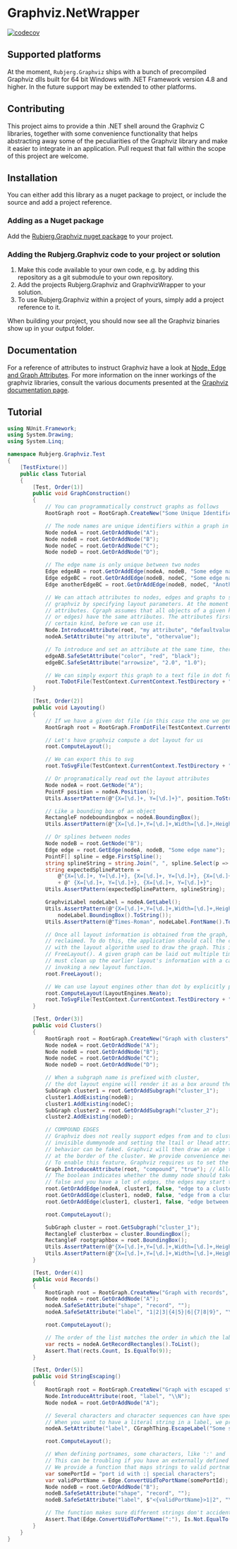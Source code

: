 Graphviz.NetWrapper
===================

[![codecov](https://codecov.io/gh/Rubjerg/Graphviz.NetWrapper/branch/master/graph/badge.svg)](https://codecov.io/gh/Rubjerg/Graphviz.NetWrapper)

## Supported platforms

At the moment, `Rubjerg.Graphviz` ships with a bunch of precompiled Graphviz dlls built for
64 bit Windows with .NET Framework version 4.8 and higher.
In the future support may be extended to other platforms.

## Contributing

This project aims to provide a thin .NET shell around the Graphviz C libraries,
together with some convenience functionality that helps abstracting away some
of the peculiarities of the Graphviz library and make it easier to integrate in
an application.
Pull request that fall within the scope of this project are welcome.

## Installation

You can either add this library as a nuget package to project, or include the source and add a
project reference.

### Adding as a Nuget package

Add the [Rubjerg.Graphviz nuget package](https://www.nuget.org/packages/Rubjerg.Graphviz/) to
your project.

### Adding the Rubjerg.Graphviz code to your project or solution
1. Make this code available to your own code, e.g. by adding this repository as a git submodule to your own repository.
2. Add the projects Rubjerg.Graphviz and GraphvizWrapper to your solution.
3. To use Rubjerg.Graphviz within a project of yours, simply add a project reference to it.

When building your project, you should now see all the Graphviz binaries show up in your output
folder.

## Documentation

For a reference of attributes to instruct Graphviz have a look at
[Node, Edge and Graph Attributes](https://graphviz.gitlab.io/_pages/doc/info/attrs.html).
For more information on the inner workings of the graphviz libraries, consult the various
documents presented at the [Graphviz documentation page](https://graphviz.org/documentation/).

## Tutorial

```cs
using NUnit.Framework;
using System.Drawing;
using System.Linq;

namespace Rubjerg.Graphviz.Test
{
    [TestFixture()]
    public class Tutorial
    {
        [Test, Order(1)]
        public void GraphConstruction()
        {
            // You can programmatically construct graphs as follows
            RootGraph root = RootGraph.CreateNew("Some Unique Identifier", GraphType.Directed);

            // The node names are unique identifiers within a graph in Graphviz
            Node nodeA = root.GetOrAddNode("A");
            Node nodeB = root.GetOrAddNode("B");
            Node nodeC = root.GetOrAddNode("C");
            Node nodeD = root.GetOrAddNode("D");

            // The edge name is only unique between two nodes
            Edge edgeAB = root.GetOrAddEdge(nodeA, nodeB, "Some edge name");
            Edge edgeBC = root.GetOrAddEdge(nodeB, nodeC, "Some edge name");
            Edge anotherEdgeBC = root.GetOrAddEdge(nodeB, nodeC, "Another edge name");

            // We can attach attributes to nodes, edges and graphs to store information and instruct
            // graphviz by specifying layout parameters. At the moment we only support string
            // attributes. Cgraph assumes that all objects of a given kind (graphs/subgraphs, nodes,
            // or edges) have the same attributes. The attributes first have to be introduced for a
            // certain kind, before we can use it.
            Node.IntroduceAttribute(root, "my attribute", "defaultvalue");
            nodeA.SetAttribute("my attribute", "othervalue");

            // To introduce and set an attribute at the same time, there are convenience wrappers
            edgeAB.SafeSetAttribute("color", "red", "black");
            edgeBC.SafeSetAttribute("arrowsize", "2.0", "1.0");

            // We can simply export this graph to a text file in dot format
            root.ToDotFile(TestContext.CurrentContext.TestDirectory + "/out.dot");
        }

        [Test, Order(2)]
        public void Layouting()
        {
            // If we have a given dot file (in this case the one we generated above), we can also read it back in
            RootGraph root = RootGraph.FromDotFile(TestContext.CurrentContext.TestDirectory + "/out.dot");

            // Let's have graphviz compute a dot layout for us
            root.ComputeLayout();

            // We can export this to svg
            root.ToSvgFile(TestContext.CurrentContext.TestDirectory + "/dot_out.svg");

            // Or programatically read out the layout attributes
            Node nodeA = root.GetNode("A");
            PointF position = nodeA.Position();
            Utils.AssertPattern(@"{X=[\d.]+, Y=[\d.]+}", position.ToString());

            // Like a bounding box of an object
            RectangleF nodeboundingbox = nodeA.BoundingBox();
            Utils.AssertPattern(@"{X=[\d.]+,Y=[\d.]+,Width=[\d.]+,Height=[\d.]+}", nodeboundingbox.ToString());

            // Or splines between nodes
            Node nodeB = root.GetNode("B");
            Edge edge = root.GetEdge(nodeA, nodeB, "Some edge name");
            PointF[] spline = edge.FirstSpline();
            string splineString = string.Join(", ", spline.Select(p => p.ToString()));
            string expectedSplinePattern =
                @"{X=[\d.]+, Y=[\d.]+}, {X=[\d.]+, Y=[\d.]+}, {X=[\d.]+, Y=[\d.]+},"
                + @" {X=[\d.]+, Y=[\d.]+}, {X=[\d.]+, Y=[\d.]+}";
            Utils.AssertPattern(expectedSplinePattern, splineString);

            GraphvizLabel nodeLabel = nodeA.GetLabel();
            Utils.AssertPattern(@"{X=[\d.]+,Y=[\d.]+,Width=[\d.]+,Height=[\d.]+}",
                nodeLabel.BoundingBox().ToString());
            Utils.AssertPattern(@"Times-Roman", nodeLabel.FontName().ToString());

            // Once all layout information is obtained from the graph, the resources should be
            // reclaimed. To do this, the application should call the cleanup routine associated
            // with the layout algorithm used to draw the graph. This is done by a call to
            // FreeLayout(). A given graph can be laid out multiple times. The application, however,
            // must clean up the earlier layout's information with a call to FreeLayout before
            // invoking a new layout function.
            root.FreeLayout();

            // We can use layout engines other than dot by explicitly passing the engine we want
            root.ComputeLayout(LayoutEngines.Neato);
            root.ToSvgFile(TestContext.CurrentContext.TestDirectory + "/neato_out.svg");
        }

        [Test, Order(3)]
        public void Clusters()
        {
            RootGraph root = RootGraph.CreateNew("Graph with clusters", GraphType.Directed);
            Node nodeA = root.GetOrAddNode("A");
            Node nodeB = root.GetOrAddNode("B");
            Node nodeC = root.GetOrAddNode("C");
            Node nodeD = root.GetOrAddNode("D");

            // When a subgraph name is prefixed with cluster,
            // the dot layout engine will render it as a box around the containing nodes.
            SubGraph cluster1 = root.GetOrAddSubgraph("cluster_1");
            cluster1.AddExisting(nodeB);
            cluster1.AddExisting(nodeC);
            SubGraph cluster2 = root.GetOrAddSubgraph("cluster_2");
            cluster2.AddExisting(nodeD);

            // COMPOUND EDGES
            // Graphviz does not really support edges from and to clusters. However, by adding an
            // invisible dummynode and setting the ltail or lhead attributes of an edge this
            // behavior can be faked. Graphviz will then draw an edge to the dummy node but clip it
            // at the border of the cluster. We provide convenience methods for this.
            // To enable this feature, Graphviz requires us to set the "compound" attribute to "true".
            Graph.IntroduceAttribute(root, "compound", "true"); // Allow lhead/ltail
            // The boolean indicates whether the dummy node should take up any space. When you pass
            // false and you have a lot of edges, the edges may start to overlap a lot.
            root.GetOrAddEdge(nodeA, cluster1, false, "edge to a cluster");
            root.GetOrAddEdge(cluster1, nodeD, false, "edge from a cluster");
            root.GetOrAddEdge(cluster1, cluster1, false, "edge between clusters");

            root.ComputeLayout();

            SubGraph cluster = root.GetSubgraph("cluster_1");
            RectangleF clusterbox = cluster.BoundingBox();
            RectangleF rootgraphbox = root.BoundingBox();
            Utils.AssertPattern(@"{X=[\d.]+,Y=[\d.]+,Width=[\d.]+,Height=[\d.]+}", clusterbox.ToString());
            Utils.AssertPattern(@"{X=[\d.]+,Y=[\d.]+,Width=[\d.]+,Height=[\d.]+}", rootgraphbox.ToString());
        }

        [Test, Order(4)]
        public void Records()
        {
            RootGraph root = RootGraph.CreateNew("Graph with records", GraphType.Directed);
            Node nodeA = root.GetOrAddNode("A");
            nodeA.SafeSetAttribute("shape", "record", "");
            nodeA.SafeSetAttribute("label", "1|2|3|{4|5}|6|{7|8|9}", "\\N");

            root.ComputeLayout();

            // The order of the list matches the order in which the labels occur in the label string above.
            var rects = nodeA.GetRecordRectangles().ToList();
            Assert.That(rects.Count, Is.EqualTo(9));
        }

        [Test, Order(5)]
        public void StringEscaping()
        {
            RootGraph root = RootGraph.CreateNew("Graph with escaped strings", GraphType.Directed);
            Node.IntroduceAttribute(root, "label", "\\N");
            Node nodeA = root.GetOrAddNode("A");

            // Several characters and character sequences can have special meanings in labels, like \N.
            // When you want to have a literal string in a label, we provide a convenience function for you to do just that.
            nodeA.SetAttribute("label", CGraphThing.EscapeLabel("Some string literal \\N \\n |}>"));

            root.ComputeLayout();

            // When defining portnames, some characters, like ':' and '|', are not allowed and they can't be escaped either.
            // This can be troubling if you have an externally defined ID for such a port.
            // We provide a function that maps strings to valid portnames.
            var somePortId = "port id with :| special characters";
            var validPortName = Edge.ConvertUidToPortName(somePortId);
            Node nodeB = root.GetOrAddNode("B");
            nodeB.SafeSetAttribute("shape", "record", "");
            nodeB.SafeSetAttribute("label", $"<{validPortName}>1|2", "\\N");

            // The function makes sure different strings don't accidentally map onto the same portname
            Assert.That(Edge.ConvertUidToPortName(":"), Is.Not.EqualTo(Edge.ConvertUidToPortName("|")));
        }
    }
}
```
